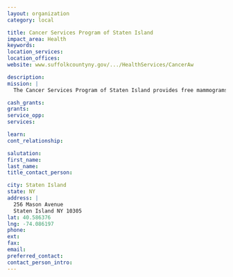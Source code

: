 ```yaml
---
layout: organization
category: local

title: Cancer Services Program of Staten Island
impact_area: Health
keywords: 
location_services: 
location_offices: 
website: www.suffolkcountyny.gov/.../HealthServices/CancerAw

description: 
mission: |
  The Cancer Services Program of Staten Island provides free mammograms, cervical and colorectal cancer screenings to the borough's underinsured and uninsured; services are provided at Staten Island University Hospital, Richmond University Medical Center, Breast Imaging Center, Regional Radiology or the mobile mammography van, and four physicians' offices.

cash_grants: 
grants: 
service_opp: 
services: 

learn: 
cont_relationship: 

salutation: 
first_name: 
last_name: 
title_contact_person: 

city: Staten Island
state: NY
address: |
  256 Mason Avenue    
  Staten Island NY 10305
lat: 40.586376
lng: -74.086197
phone: 
ext: 
fax: 
email: 
preferred_contact: 
contact_person_intro: 
---
```

